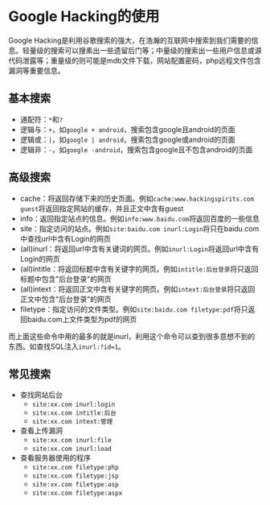 # Google Hacking的使用

Google Hacking是利用谷歌搜索的强大，在浩瀚的互联网中搜索到我们需要的信息。轻量级的搜索可以搜素出一些遗留后门等；中量级的搜索出一些用户信息或源代码泄露等；重量级的则可能是mdb文件下载，网站配置密码，php远程文件包含漏洞等重要信息。

## 基本搜索

+ 通配符：`*`和`?`
+ 逻辑与：`+`，如`google + android`，搜索包含google且android的页面
+ 逻辑或：`|`，如`google | android`，搜索包含google或android的页面
+ 逻辑非：`-`，如`google -android`，搜索包含google且不包含android的页面

## 高级搜索

+ cache：将返回存储下来的历史页面。例如`cache:www.hackingspirits.com guest`将返回指定网站的缓存，并且正文中含有guest
+ info：返回指定站点的信息。例如`info:www.baidu.com`将返回百度的一些信息
+ site：指定访问的站点。例如`site:baidu.com inurl:Login`将只在baidu.com中查找url中含有Login的网页
+ (all)inurl：将返回url中含有关键词的网页。例如`inurl:Login`将返回url中含有Login的网页
+ (all)intitle：将返回标题中含有关键字的网页。例如`intitle:后台登录`将只返回标题中包含"后台登录"的网页
+ (all)intext：将返回正文中含有关键字的网页。例如`intext:后台登录`将只返回正文中包含"后台登录"的网页
+ filetype：指定访问的文件类型。例如`site:baidu.com filetype:pdf`将只返回baidu.com上文件类型为pdf的网页

而上面这些命令中用的最多的就是inurl，利用这个命令可以查到很多意想不到的东西。如查找SQL注入`inurl:?id=1`。

## 常见搜索

+ 查找网站后台
  + `site:xx.com inurl:login`
  + `site:xx.com intitle:后台`
  + `site:xx.com intext:管理`
+ 查看上传漏洞
  + `site:xx.com inurl:file`
  + `site:xx.com inurl:load`
+ 查看服务器使用的程序
  + `site:xx.com filetype:php`
  + `site:xx.com filetype:jsp`
  + `site:xx.com filetype:asp`
  + `site:xx.com filetype:aspx`

